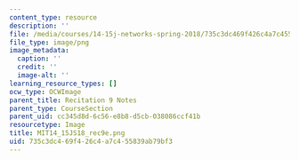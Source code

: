 ```yaml
---
content_type: resource
description: ''
file: /media/courses/14-15j-networks-spring-2018/735c3dc469f426c4a7c455839ab79bf3_MIT14_15JS18_rec9e.png
file_type: image/png
image_metadata:
  caption: ''
  credit: ''
  image-alt: ''
learning_resource_types: []
ocw_type: OCWImage
parent_title: Recitation 9 Notes
parent_type: CourseSection
parent_uid: cc345d8d-6c56-e8b8-d5cb-038086ccf41b
resourcetype: Image
title: MIT14_15JS18_rec9e.png
uid: 735c3dc4-69f4-26c4-a7c4-55839ab79bf3
---
```

